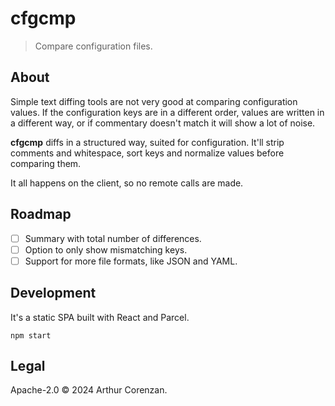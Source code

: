 # cfgcmp

> Compare configuration files.

## About

Simple text diffing tools are not very good at comparing configuration values. If the configuration keys are in a different order, values are written in a different way, or if commentary doesn't match it will show a lot of noise.

**cfgcmp** diffs in a structured way, suited for configuration. It'll strip comments and whitespace, sort keys and normalize values before comparing them.

It all happens on the client, so no remote calls are made.

## Roadmap

- [ ] Summary with total number of differences.
- [ ] Option to only show mismatching keys.
- [ ] Support for more file formats, like JSON and YAML.

## Development

It's a static SPA built with React and Parcel.

```
npm start
```

## Legal

Apache-2.0 ©️ 2024 Arthur Corenzan.

